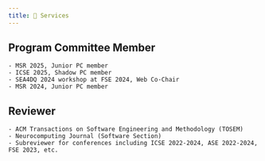 ```yaml
---
title: 💼 Services
---
```


## Program Committee Member
    - MSR 2025, Junior PC member
    - ICSE 2025, Shadow PC member
    - SEA4DQ 2024 workshop at FSE 2024, Web Co-Chair
    - MSR 2024, Junior PC member

## Reviewer
    - ACM Transactions on Software Engineering and Methodology (TOSEM)
    - Neurocomputing Journal (Software Section)
    - Subreviewer for conferences including ICSE 2022-2024, ASE 2022-2024, FSE 2023, etc.